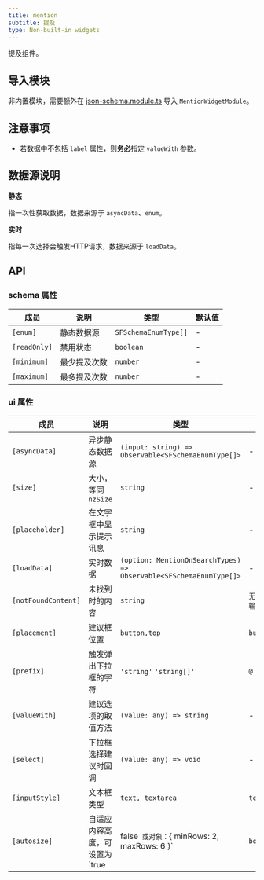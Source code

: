 ```yaml
---
title: mention
subtitle: 提及
type: Non-built-in widgets
---
```


提及组件。

## 导入模块

非内置模块，需要额外在 [json-schema.module.ts](https://github.com/ng-alain/ng-alain/blob/master/src/app/shared/json-schema/json-schema.module.ts#L11) 导入 `MentionWidgetModule`。

## 注意事项

- 若数据中不包括 `label` 属性，则**务必**指定 `valueWith` 参数。

## 数据源说明

**静态**

指一次性获取数据，数据来源于 `asyncData`、`enum`。

**实时**

指每一次选择会触发HTTP请求，数据来源于 `loadData`。

## API

### schema 属性

| 成员 | 说明 | 类型 | 默认值 |
|----|----|----|-----|
| `[enum]` | 静态数据源 | `SFSchemaEnumType[]` | - |
| `[readOnly]` | 禁用状态 | `boolean` | - |
| `[minimum]` | 最少提及次数 | `number` | - |
| `[maximum]` | 最多提及次数 | `number` | - |

### ui 属性

| 成员 | 说明 | 类型 | 默认值 |
|----|----|----|-----|
| `[asyncData]` | 异步静态数据源 | `(input: string) => Observable<SFSchemaEnumType[]>` | - |
| `[size]` | 大小，等同 `nzSize` | `string` | - |
| `[placeholder]` | 在文字框中显示提示讯息 | `string` | - |
| `[loadData]` | 实时数据 | `(option: MentionOnSearchTypes) => Observable<SFSchemaEnumType[]>` | - |
| `[notFoundContent]` | 未找到时的内容 | `string` | `无匹配结果，轻敲空格完成输入` |
| `[placement]` | 建议框位置 | `button,top` | `button` |
| `[prefix]` | 触发弹出下拉框的字符 | `'string'` `'string[]'` | `@` |
| `[valueWith]` | 建议选项的取值方法 | `(value: any) => string` | - |
| `[select]` | 下拉框选择建议时回调 | `(value: any) => void` | - |
| `[inputStyle]` | 文本框类型 | `text, textarea` | `text` |
| `[autosize]` | 自适应内容高度，可设置为 `true|false` 或对象：`{ minRows: 2, maxRows: 6 }` | `boolean,AutoSizeType` | `true` |

